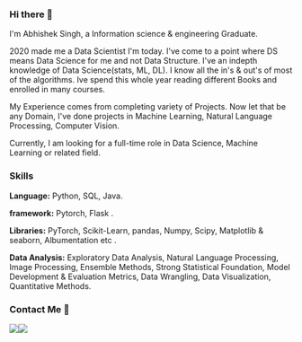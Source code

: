 ### Hi there 👋

I'm Abhishek Singh, a Information science & engineering Graduate. 

2020 made me a Data Scientist I'm today. I've come to a point where DS means Data Science for me and not Data Structure.
I've an indepth knowledge of Data Science(stats, ML, DL). I know all the in's & out's of most of the algorithms.
Ive spend this whole year reading different Books and enrolled in many courses.

My Experience comes from completing variety of Projects. Now let that be any Domain, I've done projects in Machine Learning,
Natural Language Processing, Computer Vision.

Currently, I am looking for a full-time role in Data Science, Machine Learning or related field.

### Skills 

**Language:** Python, SQL, Java.

**framework:** Pytorch, Flask .

**Libraries:** PyTorch, Scikit-Learn, pandas, Numpy, Scipy, Matplotlib & seaborn, Albumentation etc .

**Data Analysis:** Exploratory Data Analysis, Natural Language Processing, Image Processing, Ensemble Methods, Strong Statistical Foundation,
                    Model Development & Evaluation Metrics, Data Wrangling, Data Visualization, Quantitative Methods. 

### Contact Me 📱

[<img target="_blank" src="https://img.icons8.com/cotton/64/000000/whatsapp--v4.png"/>](https://wa.me/918971975058)[<img target="_blank" src="https://img.icons8.com/doodle/64/000000/linkedin-circled.png"/>](https://www.linkedin.com/in/abhishek-singh-56073556/)
